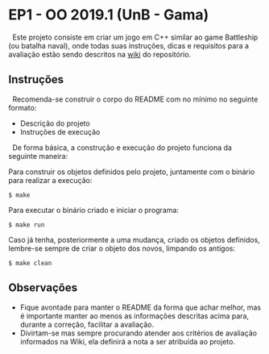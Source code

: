 # EP1 - OO 2019.1 (UnB - Gama)

&nbsp;&nbsp;Este projeto consiste em criar um jogo em C++ similar ao game Battleship (ou batalha naval), onde todas suas instruções, dicas e requisitos para a avaliação estão sendo descritos na [wiki](https://gitlab.com/oofga/eps/eps_2019_1/ep1/wikis/home) do repositório.

## Instruções

&nbsp;&nbsp;Recomenda-se construir o corpo do README com no mínimo no seguinte formato:

* Descrição do projeto
* Instruções de execução

&nbsp;&nbsp;De forma básica, a construção e execução do projeto funciona da seguinte maneira:

Para construir os objetos definidos pelo projeto, juntamente com o binário para realizar a execução:
```
$ make
```

Para executar o binário criado e iniciar o programa:
```
$ make run
```

Caso já tenha, posteriormente a uma mudança, criado os objetos definidos, lembre-se sempre de criar o objeto dos novos, limpando os antigos:
```
$ make clean
```

## Observações

* Fique avontade para manter o README da forma que achar melhor, mas é importante manter ao menos as informações descritas acima para, durante a correção, facilitar a avaliação.
* Divirtam-se mas sempre procurando atender aos critérios de avaliação informados na Wiki, ela definirá a nota a ser atribuída ao projeto.
